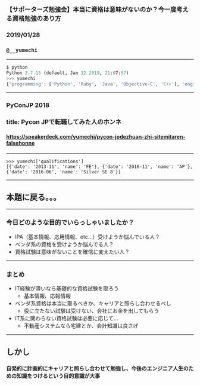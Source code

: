### 【サポーターズ勉強会】本当に資格は意味がないのか？今一度考える資格勉強のあり方
### 2019/01/28
### `@__yumechi`

---

```python
$ python
Python 2.7.15 (default, Jan 12 2019, 21:07:57)
>>> yumechi
{'programming': ['Python', 'Ruby', 'Java', 'Objective-C', 'C++'], 'enginner carrer': 'the third year', 'type': 'serverside engineer', 'hobby': ['video games', 'Competitive programming', 'creative activity']}
```
---

### PyConJP 2018
### title: Pycon JPで転職してみた人のホンネ
#### https://speakerdeck.com/yumechi/pycon-jpdezhuan-zhi-sitemitaren-falsehonne

---

```
>>> yumechi['qualifications']
[{'date': '2013-11', 'name': 'FE'}, {'date': '2016-11', 'name': 'AP'}, {'date': '2016-06', 'name': 'Silver SE 8'}]
```

---

## 本題に戻る。。。

---

### 今日どのような目的でいらっしゃいましたか？

* IPA（基本情報、応用情報、etc...）受けようか悩んでいる人？
* ベンダ系の資格を受けようか悩んでる人？
* 資格試験は意味がないことを確信に変えたい人？

---

### まとめ

* IT経験が薄いなら基礎的な資格試験を取ろう
    * 基本情報、応報情報
* ベンダ系資格は本当に取るべきか、キャリアと照らし合わせるべし
    * 役に立たない試験は受けない、会社にお金を出してもらう
* IT系に関わらない資格試験は必要に応じて…
    * 不動産システムなら宅建とか、会計知識は良さげ

---

## しかし
#### 自発的に計画的にキャリアと照らし合わせて勉強し、今後のエンジニア人生のための知識をつけるという目的意識が大事



